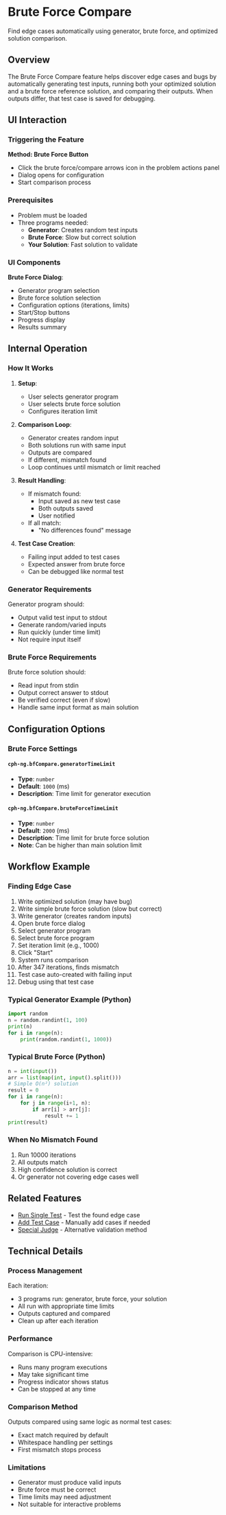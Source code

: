 # Brute Force Compare

Find edge cases automatically using generator, brute force, and optimized solution comparison.

## Overview

The Brute Force Compare feature helps discover edge cases and bugs by automatically generating test inputs, running both your optimized solution and a brute force reference solution, and comparing their outputs. When outputs differ, that test case is saved for debugging.

## UI Interaction

### Triggering the Feature

**Method: Brute Force Button**
- Click the brute force/compare arrows icon in the problem actions panel
- Dialog opens for configuration
- Start comparison process

### Prerequisites

- Problem must be loaded
- Three programs needed:
  - **Generator**: Creates random test inputs
  - **Brute Force**: Slow but correct solution
  - **Your Solution**: Fast solution to validate

### UI Components

**Brute Force Dialog**:
- Generator program selection
- Brute force solution selection
- Configuration options (iterations, limits)
- Start/Stop buttons
- Progress display
- Results summary

## Internal Operation

### How It Works

1. **Setup**:
   - User selects generator program
   - User selects brute force solution
   - Configures iteration limit

2. **Comparison Loop**:
   - Generator creates random input
   - Both solutions run with same input
   - Outputs are compared
   - If different, mismatch found
   - Loop continues until mismatch or limit reached

3. **Result Handling**:
   - If mismatch found:
     - Input saved as new test case
     - Both outputs saved
     - User notified
   - If all match:
     - "No differences found" message

4. **Test Case Creation**:
   - Failing input added to test cases
   - Expected answer from brute force
   - Can be debugged like normal test

### Generator Requirements

Generator program should:
- Output valid test input to stdout
- Generate random/varied inputs
- Run quickly (under time limit)
- Not require input itself

### Brute Force Requirements

Brute force solution should:
- Read input from stdin
- Output correct answer to stdout
- Be verified correct (even if slow)
- Handle same input format as main solution

## Configuration Options

### Brute Force Settings

#### `cph-ng.bfCompare.generatorTimeLimit`
- **Type**: `number`
- **Default**: `1000` (ms)
- **Description**: Time limit for generator execution

#### `cph-ng.bfCompare.bruteForceTimeLimit`
- **Type**: `number`
- **Default**: `2000` (ms)
- **Description**: Time limit for brute force solution
- **Note**: Can be higher than main solution limit

## Workflow Example

### Finding Edge Case

1. Write optimized solution (may have bug)
2. Write simple brute force solution (slow but correct)
3. Write generator (creates random inputs)
4. Open brute force dialog
5. Select generator program
6. Select brute force program
7. Set iteration limit (e.g., 1000)
8. Click "Start"
9. System runs comparison
10. After 347 iterations, finds mismatch
11. Test case auto-created with failing input
12. Debug using that test case

### Typical Generator Example (Python)

```python
import random
n = random.randint(1, 100)
print(n)
for i in range(n):
    print(random.randint(1, 1000))
```

### Typical Brute Force (Python)

```python
n = int(input())
arr = list(map(int, input().split()))
# Simple O(n²) solution
result = 0
for i in range(n):
    for j in range(i+1, n):
        if arr[i] > arr[j]:
            result += 1
print(result)
```

### When No Mismatch Found

1. Run 10000 iterations
2. All outputs match
3. High confidence solution is correct
4. Or generator not covering edge cases well

## Related Features

- [Run Single Test](run-single-test.md) - Test the found edge case
- [Add Test Case](add-test-case.md) - Manually add cases if needed
- [Special Judge](special-judge.md) - Alternative validation method

## Technical Details

### Process Management

Each iteration:
- 3 programs run: generator, brute force, your solution
- All run with appropriate time limits
- Outputs captured and compared
- Clean up after each iteration

### Performance

Comparison is CPU-intensive:
- Runs many program executions
- May take significant time
- Progress indicator shows status
- Can be stopped at any time

### Comparison Method

Outputs compared using same logic as normal test cases:
- Exact match required by default
- Whitespace handling per settings
- First mismatch stops process

### Limitations

- Generator must produce valid inputs
- Brute force must be correct
- Time limits may need adjustment
- Not suitable for interactive problems
